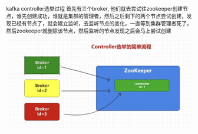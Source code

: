 kafka controller选举过程
首先有三个broker, 他们就去尝试往zookeeper创建节点，谁先创建成功，谁就是集群的管理者，然后之后剩下的两个节点尝试创建，发现已经有节点了，就会建立监听，去监听节点的变化，一直等到集群管理者死了，然后zookeeper就删除该节点，然后监听的节点发现之后会马上尝试创建
![architect](images/09-kafka.png)
